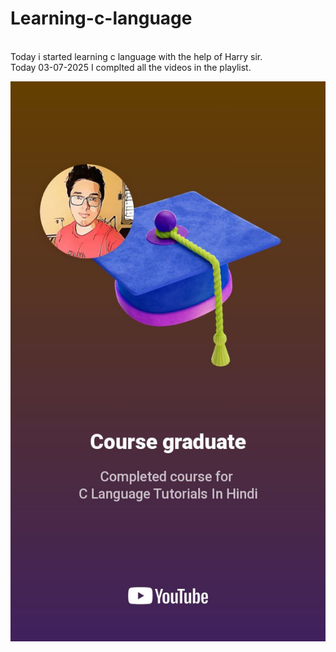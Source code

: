 # Learning-c-language

<br>
Today i started learning c language with the help of Harry sir.
<br>
Today 03-07-2025 I complted all the videos in the playlist.

![logo](course_completion.jpg)
